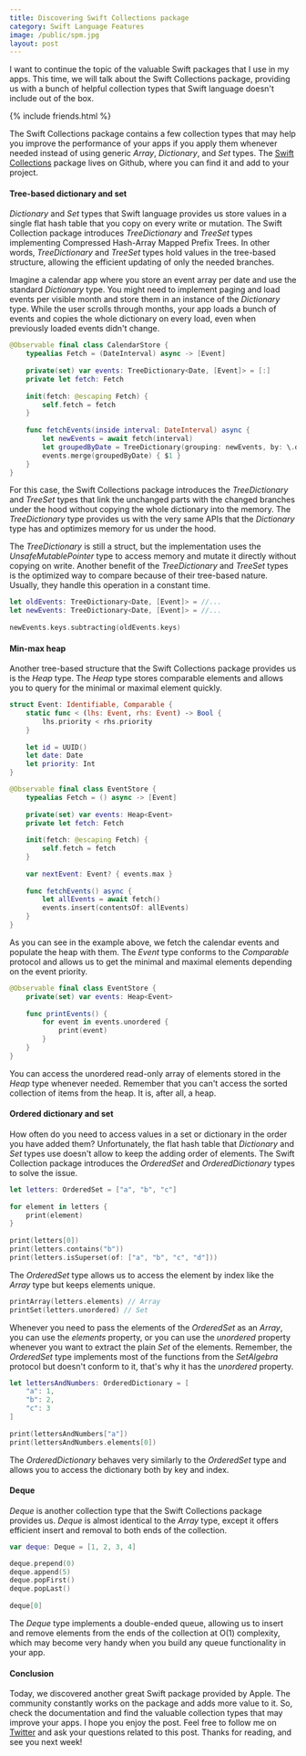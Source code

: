 ```yaml
---
title: Discovering Swift Collections package
category: Swift Language Features
image: /public/spm.jpg
layout: post
---
```


I want to continue the topic of the valuable Swift packages that I use in my apps. This time, we will talk about the Swift Collections package, providing us with a bunch of helpful collection types that Swift language doesn't include out of the box.

{% include friends.html %}

The Swift Collections package contains a few collection types that may help you improve the performance of your apps if you apply them whenever needed instead of using generic *Array*, *Dictionary*, and *Set* types. The [Swift Collections](https://github.com/apple/swift-collections) package lives on Github, where you can find it and add to your project.

#### Tree-based dictionary and set
*Dictionary* and *Set* types that Swift language provides us store values in a single flat hash table that you copy on every write or mutation. The Swift Collection package introduces *TreeDictionary* and *TreeSet* types implementing Compressed Hash-Array Mapped Prefix Trees. In other words, *TreeDictionary* and *TreeSet* types hold values in the tree-based structure, allowing the efficient updating of only the needed branches.

Imagine a calendar app where you store an event array per date and use the standard *Dictionary* type. You might need to implement paging and load events per visible month and store them in an instance of the *Dictionary* type. While the user scrolls through months, your app loads a bunch of events and copies the whole dictionary on every load, even when previously loaded events didn't change.

```swift
@Observable final class CalendarStore {
    typealias Fetch = (DateInterval) async -> [Event]
    
    private(set) var events: TreeDictionary<Date, [Event]> = [:]
    private let fetch: Fetch
    
    init(fetch: @escaping Fetch) {
        self.fetch = fetch
    }
    
    func fetchEvents(inside interval: DateInterval) async {
        let newEvents = await fetch(interval)
        let groupedByDate = TreeDictionary(grouping: newEvents, by: \.date)
        events.merge(groupedByDate) { $1 }
    }
}
```

For this case, the Swift Collections package introduces the *TreeDictionary* and *TreeSet* types that link the unchanged parts with the changed branches under the hood without copying the whole dictionary into the memory. The *TreeDictionary* type provides us with the very same APIs that the *Dictionary* type has and optimizes memory for us under the hood.

The *TreeDictionary* is still a struct, but the implementation uses the *UnsafeMutablePointer* type to access memory and mutate it directly without copying on write. Another benefit of the *TreeDictionary* and *TreeSet* types is the optimized way to compare because of their tree-based nature. Usually, they handle this operation in a constant time.

```swift
let oldEvents: TreeDictionary<Date, [Event]> = //...
let newEvents: TreeDictionary<Date, [Event]> = //...
    
newEvents.keys.subtracting(oldEvents.keys)
```

#### Min-max heap
Another tree-based structure that the Swift Collections package provides us is the *Heap* type. The *Heap* type stores comparable elements and allows you to query for the minimal or maximal element quickly.

```swift
struct Event: Identifiable, Comparable {
    static func < (lhs: Event, rhs: Event) -> Bool {
        lhs.priority < rhs.priority
    }
    
    let id = UUID()
    let date: Date
    let priority: Int
}

@Observable final class EventStore {
    typealias Fetch = () async -> [Event]
    
    private(set) var events: Heap<Event>
    private let fetch: Fetch
    
    init(fetch: @escaping Fetch) {
        self.fetch = fetch
    }
    
    var nextEvent: Event? { events.max }
    
    func fetchEvents() async {
        let allEvents = await fetch()
        events.insert(contentsOf: allEvents)
    }
}
```

As you can see in the example above, we fetch the calendar events and populate the heap with them. The *Event* type conforms to the *Comparable* protocol and allows us to get the minimal and maximal elements depending on the event priority.

```swift
@Observable final class EventStore {
    private(set) var events: Heap<Event>
    
    func printEvents() {
        for event in events.unordered {
            print(event)
        }
    }
}
```

You can access the unordered read-only array of elements stored in the *Heap* type whenever needed. Remember that you can't access the sorted collection of items from the heap. It is, after all, a heap.

#### Ordered dictionary and set
How often do you need to access values in a set or dictionary in the order you have added them? Unfortunately, the flat hash table that *Dictionary* and *Set* types use doesn't allow to keep the adding order of elements. The Swift Collection package introduces the *OrderedSet* and *OrderedDictionary* types to solve the issue.

```swift
let letters: OrderedSet = ["a", "b", "c"]
    
for element in letters {
    print(element)
}
    
print(letters[0])
print(letters.contains("b"))
print(letters.isSuperset(of: ["a", "b", "c", "d"]))
```

The *OrderedSet* type allows us to access the element by index like the *Array* type but keeps elements unique.

```swift
printArray(letters.elements) // Array
printSet(letters.unordered) // Set
```

Whenever you need to pass the elements of the *OrderedSet* as an *Array*, you can use the *elements* property, or you can use the *unordered* property whenever you want to extract the plain *Set* of the elements. Remember, the *OrderedSet* type implements most of the functions from the *SetAlgebra* protocol but doesn't conform to it, that's why it has the *unordered* property.

```swift
let lettersAndNumbers: OrderedDictionary = [
    "a": 1,
    "b": 2,
    "c": 3
]
    
print(lettersAndNumbers["a"])
print(lettersAndNumbers.elements[0])
```

The *OrderedDictionary* behaves very similarly to the *OrderedSet* type and allows you to access the dictionary both by key and index.

#### Deque
*Deque* is another collection type that the Swift Collections package provides us. *Deque* is almost identical to the *Array* type, except it offers efficient insert and removal to both ends of the collection.

```swift
var deque: Deque = [1, 2, 3, 4]

deque.prepend(0)
deque.append(5)
deque.popFirst()
deque.popLast()
    
deque[0]
```

The *Deque* type implements a double-ended queue, allowing us to insert and remove elements from the ends of the collection at O(1) complexity, which may become very handy when you build any queue functionality in your app.

#### Conclusion
Today, we discovered another great Swift package provided by Apple. The community constantly works on the package and adds more value to it. So, check the documentation and find the valuable collection types that may improve your apps. I hope you enjoy the post. Feel free to follow me on [Twitter](https://twitter.com/mecid) and ask your questions related to this post. Thanks for reading, and see you next week!
